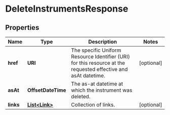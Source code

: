 

# DeleteInstrumentsResponse


## Properties

Name | Type | Description | Notes
------------ | ------------- | ------------- | -------------
**href** | **URI** | The specific Uniform Resource Identifier (URI) for this resource at the requested effective and asAt datetime. |  [optional]
**asAt** | **OffsetDateTime** | The as-at datetime at which the instrument was deleted. | 
**links** | [**List&lt;Link&gt;**](Link.md) | Collection of links. |  [optional]



